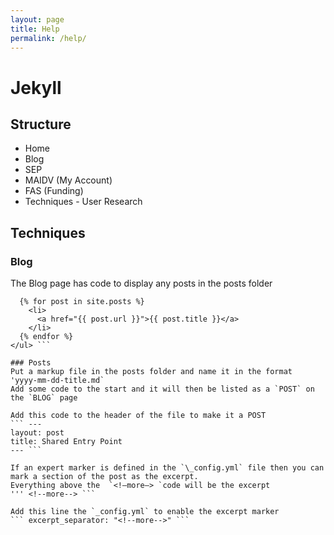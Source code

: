 ```yaml
---
layout: page
title: Help
permalink: /help/
---
```


# Jekyll

## Structure
- Home
- Blog
- SEP
- MAIDV (My Account)
- FAS (Funding)
- Techniques - User Research




## Techniques
### Blog
The Blog page has code to display any posts in the posts folder
``` <ul>
  {% for post in site.posts %}
    <li>
      <a href="{{ post.url }}">{{ post.title }}</a>
    </li>
  {% endfor %}
</ul> ```

### Posts
Put a markup file in the posts folder and name it in the format 
'yyyy-mm-dd-title.md`
Add some code to the start and it will then be listed as a `POST` on the `BLOG` page

Add this code to the header of the file to make it a POST 
``` ---
layout: post
title: Shared Entry Point
--- ```

If an expert marker is defined in the `\_config.yml` file then you can mark a section of the post as the excerpt. 
Everything above the  `<!—more—> `code will be the excerpt
''' <!--more--> ```

Add this line the `_config.yml` to enable the excerpt marker
``` excerpt_separator: "<!--more-->" ```

